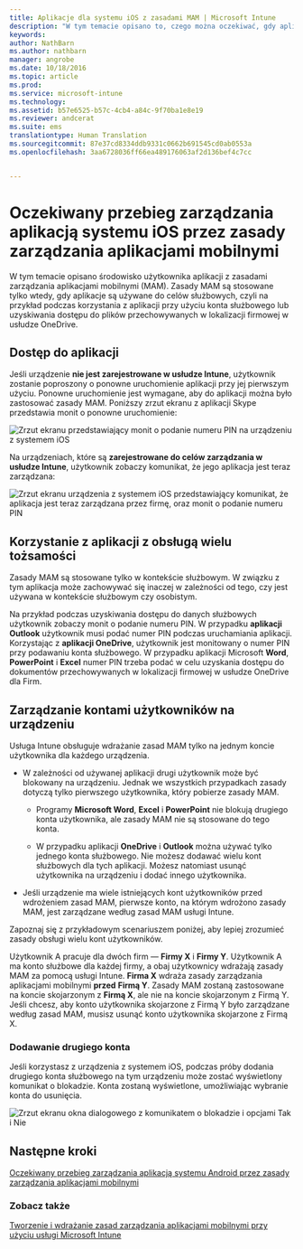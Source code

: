 ```yaml
---
title: Aplikacje dla systemu iOS z zasadami MAM | Microsoft Intune
description: "W tym temacie opisano to, czego można oczekiwać, gdy aplikacja dla systemu iOS jest zarządzana przy użyciu zasad zarządzania aplikacjami mobilnymi."
keywords: 
author: NathBarn
ms.author: nathbarn
manager: angrobe
ms.date: 10/18/2016
ms.topic: article
ms.prod: 
ms.service: microsoft-intune
ms.technology: 
ms.assetid: b57e6525-b57c-4cb4-a84c-9f70ba1e8e19
ms.reviewer: andcerat
ms.suite: ems
translationtype: Human Translation
ms.sourcegitcommit: 87e37cd8334ddb9331c0662b691545cd0ab0553a
ms.openlocfilehash: 3aa6728036ff66ea489176063af2d136bef4c7cc


---
```


# <a name="what-to-expect-when-your-ios-app-is-managed-by-mam-policies"></a>Oczekiwany przebieg zarządzania aplikacją systemu iOS przez zasady zarządzania aplikacjami mobilnymi
 W tym temacie opisano środowisko użytkownika aplikacji z zasadami zarządzania aplikacjami mobilnymi (MAM). Zasady MAM są stosowane tylko wtedy, gdy aplikacje są używane do celów służbowych, czyli na przykład podczas korzystania z aplikacji przy użyciu konta służbowego lub uzyskiwania dostępu do plików przechowywanych w lokalizacji firmowej w usłudze OneDrive.

##  <a name="access-apps"></a>Dostęp do aplikacji

Jeśli urządzenie **nie jest zarejestrowane w usłudze Intune**, użytkownik zostanie poproszony o ponowne uruchomienie aplikacji przy jej pierwszym użyciu.  Ponowne uruchomienie jest wymagane, aby do aplikacji można było zastosować zasady MAM. Poniższy zrzut ekranu z aplikacji Skype przedstawia monit o ponowne uruchomienie:


![Zrzut ekranu przedstawiający monit o podanie numeru PIN na urządzeniu z systemem iOS](../media/appmanagement/iOS_AppPINPrompt.png)

Na urządzeniach, które są **zarejestrowane do celów zarządzania w usłudze Intune**, użytkownik zobaczy komunikat, że jego aplikacja jest teraz zarządzana:

![Zrzut ekranu urządzenia z systemem iOS przedstawiający komunikat, że aplikacja jest teraz zarządzana przez firmę, oraz monit o podanie numeru PIN](../media/appmanagement/ios-managed-devices-pin-prompt.png)

##  <a name="use-apps-with-multi-identity-support"></a>Korzystanie z aplikacji z obsługą wielu tożsamości

Zasady MAM są stosowane tylko w kontekście służbowym. W związku z tym aplikacja może zachowywać się inaczej w zależności od tego, czy jest używana w kontekście służbowym czy osobistym.

 Na przykład podczas uzyskiwania dostępu do danych służbowych użytkownik zobaczy monit o podanie numeru PIN. W przypadku **aplikacji Outlook** użytkownik musi podać numer PIN podczas uruchamiania aplikacji. Korzystając z **aplikacji OneDrive**, użytkownik jest monitowany o numer PIN przy podawaniu konta służbowego.  W przypadku aplikacji Microsoft **Word**, **PowerPoint** i **Excel** numer PIN trzeba podać w celu uzyskania dostępu do dokumentów przechowywanych w lokalizacji firmowej w usłudze OneDrive dla Firm.

##  <a name="manage-user-accounts-on-the-device"></a>Zarządzanie kontami użytkowników na urządzeniu

Usługa Intune obsługuje wdrażanie zasad MAM tylko na jednym koncie użytkownika dla każdego urządzenia.

* W zależności od używanej aplikacji drugi użytkownik może być blokowany na urządzeniu. Jednak we wszystkich przypadkach zasady dotyczą tylko pierwszego użytkownika, który pobierze zasady MAM.
  * Programy **Microsoft Word**, **Excel** i **PowerPoint** nie blokują drugiego konta użytkownika, ale zasady MAM nie są stosowane do tego konta.  

  * W przypadku aplikacji **OneDrive** i **Outlook** można używać tylko jednego konta służbowego. Nie możesz dodawać wielu kont służbowych dla tych aplikacji. Możesz natomiast usunąć użytkownika na urządzeniu i dodać innego użytkownika.

* Jeśli urządzenie ma wiele istniejących kont użytkowników przed wdrożeniem zasad MAM, pierwsze konto, na którym wdrożono zasady MAM, jest zarządzane według zasad MAM usługi Intune.


Zapoznaj się z przykładowym scenariuszem poniżej, aby lepiej zrozumieć zasady obsługi wielu kont użytkowników.

Użytkownik A pracuje dla dwóch firm — **Firmy X** i **Firmy Y**. Użytkownik A ma konto służbowe dla każdej firmy, a obaj użytkownicy wdrażają zasady MAM za pomocą usługi Intune. **Firma X** wdraża zasady zarządzania aplikacjami mobilnymi **przed** **Firmą Y**. Zasady MAM zostaną zastosowane na koncie skojarzonym z **Firmą X**, ale nie na koncie skojarzonym z Firmą Y. Jeśli chcesz, aby konto użytkownika skojarzone z Firmą Y było zarządzane według zasad MAM, musisz usunąć konto użytkownika skojarzone z Firmą X.

### <a name="add-a-second-account"></a>Dodawanie drugiego konta

Jeśli korzystasz z urządzenia z systemem iOS, podczas próby dodania drugiego konta służbowego na tym urządzeniu może zostać wyświetlony komunikat o blokadzie. Konta zostaną wyświetlone, umożliwiając wybranie konta do usunięcia.

![Zrzut ekranu okna dialogowego z komunikatem o blokadzie i opcjami Tak i Nie](../media/AppManagement/iOS_SwitchUser.PNG)
## <a name="next-steps"></a>Następne kroki
[Oczekiwany przebieg zarządzania aplikacją systemu Android przez zasady zarządzania aplikacjami mobilnymi](user-experience-for-mam-enabled-android-apps-with-microsoft-intune.md)
### <a name="see-also"></a>Zobacz także
[Tworzenie i wdrażanie zasad zarządzania aplikacjami mobilnymi przy użyciu usługi Microsoft Intune](create-and-deploy-mobile-app-management-policies-with-microsoft-intune.md)



<!--HONumber=Dec16_HO2-->


